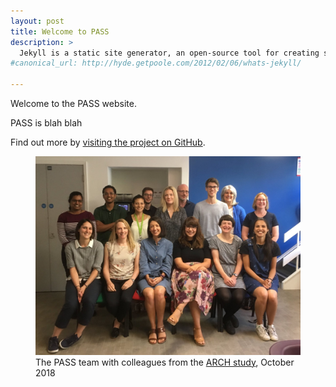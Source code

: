 ```yaml
---
layout: post
title: Welcome to PASS
description: >
  Jekyll is a static site generator, an open-source tool for creating simple yet powerful websites of all shapes and sizes.
#canonical_url: http://hyde.getpoole.com/2012/02/06/whats-jekyll/

---
```


Welcome to the PASS website.

PASS is blah blah

Find out more by [visiting the project on GitHub](https://github.com/mojombo/jekyll).

<figure>
    <img src="/assets/img/PASS_ARCH_team.jpg" class="lead"/>
    <figcaption>The PASS team with colleagues from the <a href="http://arch-antibiotics.org.uk">ARCH study</a>, October 2018</figcaption>
</figure>
